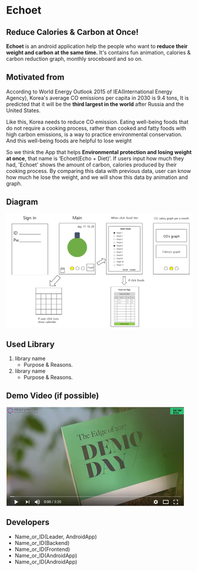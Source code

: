 # Echoet
## Reduce Calories & Carbon at Once!
 **Echoet** is an android application help the people who want to **reduce their weight and carbon at the same time.**
It's contains fun animation, calories & carbon reduction graph, monthly sroceboard and so on.

## Motivated from
 According to World Energy Outlook 2015 of IEA(International Energy Agency), Korea's average CO emissions per capita in 2030 is 9.4 tons, It is predicted that it will be the **third largest in the world** after Russia and the United States.

 Like this, Korea needs to reduce CO emission. Eating well-being foods that do not require a cooking process, rather than cooked and fatty foods with high carbon emissions, is a way to practice environmental conservation. And this well-being foods are helpful to lose weight

 So we think the App that helps **Environmental protection and losing weight at once**, that name is ‘Echoet(Echo + Diet)’. If users input how much they had, 'Echoet' shows the amount of carbon, calories produced by their cooking process. By comparing this data with previous data, user can know how much he lose the weight, and we will show this data by animation and graph.
## Diagram
![ecoet_ui.png](https://github.com/EchoetDev/Echoet/blob/master/images/ecoet_ui.PNG)

## Used Library
1. library name
    * Purpose & Reasons.
2. library name
    * Purpose & Reasons.

## Demo Video (if possible)
[![demo_video_thumbnail](https://github.com/EchoetDev/Echoet/blob/master/images/demo_video_thumbnail.png)](https://www.youtube.com/watch?v=MMy58PggP9Y)

## Developers
* Name_or_ID(Leader, AndroidApp)
* Name_or_ID(Backend)
* Name_or_ID(Frontend)
* Name_or_ID(AndroidApp)
* Name_or_ID(AndroidApp)
